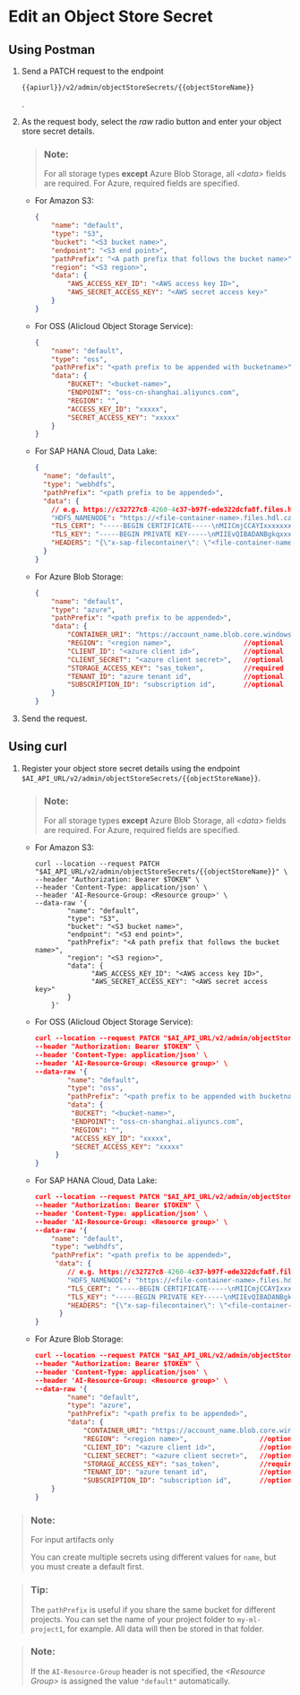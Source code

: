 <!-- loiod0af61cc34194ebabd7b9cf651404307 -->

# Edit an Object Store Secret



<a name="loiod0af61cc34194ebabd7b9cf651404307__section_a2q_fps_vnb"/>

## Using Postman

1.  Send a PATCH request to the endpoint

    `{{apiurl}}/v2/admin/objectStoreSecrets/{{objectStoreName}}`

    .

2.  As the request body, select the *raw* radio button and enter your object store secret details.

    > ### Note:  
    > For all storage types **except** Azure Blob Storage, all *<data\>* fields are required. For Azure, required fields are specified.

    -   For Amazon S3:

        ```json
        {
            "name": "default",
            "type": "S3",
            "bucket": "<S3 bucket name>",
            "endpoint": "<S3 end point>",
            "pathPrefix": "<A path prefix that follows the bucket name>",
            "region": "<S3 region>",
            "data": {
                "AWS_ACCESS_KEY_ID": "<AWS access key ID>",
                "AWS_SECRET_ACCESS_KEY": "<AWS secret access key>"
            }
        }
        ```

    -   For OSS \(Alicloud Object Storage Service\):

        ```json
        {
            "name": "default",
            "type": "oss",
            "pathPrefix": "<path prefix to be appended with bucketname>",
            "data": {
                "BUCKET": "<bucket-name>",
                "ENDPOINT": "oss-cn-shanghai.aliyuncs.com",
                "REGION": "",
                "ACCESS_KEY_ID": "xxxxx",
                "SECRET_ACCESS_KEY": "xxxxx"
            }
        }
        
        ```

    -   For SAP HANA Cloud, Data Lake:

        ```json
        {
          "name": "default",
          "type": "webhdfs",
          "pathPrefix": "<path prefix to be appended>",
          "data": {
            // e.g. https://c32727c8-4260-4c37-b97f-ede322dcfa8f.files.hdl.canary-eu10.hanacloud.ondemand.com
            "HDFS_NAMENODE": "https://<file-container-name>.files.hdl.canary-eu10.hanacloud.ondemand.com",
            "TLS_CERT": "-----BEGIN CERTIFICATE-----\nMIICmjCCAYIxxxxxxxxxxxxR4wtC32bGO66D+Jc8RhaIA==\n-----END CERTIFICATE-----\n",
            "TLS_KEY": "-----BEGIN PRIVATE KEY-----\nMIIEvQIBADANBgkqxxxxxxxxxxxxnor+rtZHhhzEfX5dYLCS5Pww=\n-----END PRIVATE KEY-----\n",
            "HEADERS": "{\"x-sap-filecontainer\": \"<file-container-name>\", \"Content-Type\": \"application/octet-stream\"}"
          }
        }
        ```

    -   For Azure Blob Storage:

        ```json
        {
        	"name": "default",
        	"type": "azure",
        	"pathPrefix": "<path prefix to be appended>",
        	"data": {
        		"CONTAINER_URI": "https://account_name.blob.core.windows.net/container_name",  //required
        		"REGION": "<region name>",                  //optional
        		"CLIENT_ID": "<azure client id>",           //optional
        		"CLIENT_SECRET": "<azure client secret>",   //optional
        		"STORAGE_ACCESS_KEY": "sas_token",          //required
        		"TENANT_ID": "azure tenant id",             //optional
        		"SUBSCRIPTION_ID": "subscription id",       //optional
        	}
        }
        ```


3.  Send the request.




<a name="loiod0af61cc34194ebabd7b9cf651404307__section_phb_4hr_yqb"/>

## Using curl

1.  Register your object store secret details using the endpoint `$AI_API_URL/v2/admin/objectStoreSecrets/{{objectStoreName}}`.

    > ### Note:  
    > For all storage types **except** Azure Blob Storage, all *<data\>* fields are required. For Azure, required fields are specified.

    -   For Amazon S3:

        ```
        curl --location --request PATCH "$AI_API_URL/v2/admin/objectStoreSecrets/{{objectStoreName}}" \
        --header "Authorization: Bearer $TOKEN" \
        --header 'Content-Type: application/json' \
        --header 'AI-Resource-Group: <Resource group>' \
        --data-raw '{
                "name": "default",
                "type": "S3",
                "bucket": "<S3 bucket name>",
                "endpoint": "<S3 end point>",
                "pathPrefix": "<A path prefix that follows the bucket name>",
                "region": "<S3 region>",
                "data": {
                      "AWS_ACCESS_KEY_ID": "<AWS access key ID>",
                      "AWS_SECRET_ACCESS_KEY": "<AWS secret access key>"
                }
            }'
        
        ```

    -   For OSS \(Alicloud Object Storage Service\):

        ```json
        curl --location --request PATCH "$AI_API_URL/v2/admin/objectStoreSecrets/{{objectStoreName}}" \
        --header "Authorization: Bearer $TOKEN" \
        --header 'Content-Type: application/json' \
        --header 'AI-Resource-Group: <Resource group>' \
        --data-raw '{
            	"name": "default",
            	"type": "oss",
            	"pathPrefix": "<path prefix to be appended with bucketname>",
            	"data": {
           	     "BUCKET": "<bucket-name>",
           	     "ENDPOINT": "oss-cn-shanghai.aliyuncs.com",
           	     "REGION": "",
           	     "ACCESS_KEY_ID": "xxxxx",
           	     "SECRET_ACCESS_KEY": "xxxxx"
           	 }
        }
        
        ```

    -   For SAP HANA Cloud, Data Lake:

        ```json
        curl --location --request PATCH "$AI_API_URL/v2/admin/objectStoreSecrets/{{objectStoreName}}" \
        --header "Authorization: Bearer $TOKEN" \
        --header 'Content-Type: application/json' \
        --header 'AI-Resource-Group: <Resource group>' \
        --data-raw '{
          	"name": "default",
          	"type": "webhdfs",
          	"pathPrefix": "<path prefix to be appended>",
         	 "data": {
        	    // e.g. https://c32727c8-4260-4c37-b97f-ede322dcfa8f.files.hdl.canary-eu10.hanacloud.ondemand.com
        	    "HDFS_NAMENODE": "https://<file-container-name>.files.hdl.canary-eu10.hanacloud.ondemand.com",
        	    "TLS_CERT": "-----BEGIN CERTIFICATE-----\nMIICmjCCAYIxxxxxxxxxxxxR4wtC32bGO66D+Jc8RhaIA==\n-----END CERTIFICATE-----\n",
        	    "TLS_KEY": "-----BEGIN PRIVATE KEY-----\nMIIEvQIBADANBgkqxxxxxxxxxxxxnor+rtZHhhzEfX5dYLCS5Pww=\n-----END PRIVATE KEY-----\n",
        	    "HEADERS": "{\"x-sap-filecontainer\": \"<file-container-name>\", \"Content-Type\": \"application/octet-stream\"}"
        	  }
        }
        ```

    -   For Azure Blob Storage:

        ```json
        curl --location --request PATCH "$AI_API_URL/v2/admin/objectStoreSecrets/{{objectStoreName}}" \
        --header "Authorization: Bearer $TOKEN" \
        --header 'Content-Type: application/json' \
        --header 'AI-Resource-Group: <Resource group>' \
        --data-raw '{
        		"name": "default",
        		"type": "azure",
        		"pathPrefix": "<path prefix to be appended>",
        		"data": {
        			"CONTAINER_URI": "https://account_name.blob.core.windows.net/container_name",  //required
        			"REGION": "<region name>",                  //optional
        			"CLIENT_ID": "<azure client id>",           //optional
        			"CLIENT_SECRET": "<azure client secret>",   //optional
        			"STORAGE_ACCESS_KEY": "sas_token",          //required
        			"TENANT_ID": "azure tenant id",             //optional
        			"SUBSCRIPTION_ID": "subscription id",       //optional
        	}
        }
        ```





> ### Note:  
> For input artifacts only
> 
> You can create multiple secrets using different values for `name`, but you must create a default first.

> ### Tip:  
> The `pathPrefix` is useful if you share the same bucket for different projects. You can set the name of your project folder to `my-ml-project1`, for example. All data will then be stored in that folder.

> ### Note:  
> If the `AI-Resource-Group` header is not specified, the *<Resource Group\>* is assigned the value `"default"` automatically.

